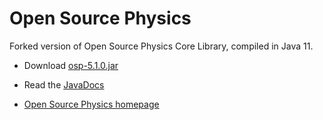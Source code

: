 Open Source Physics
===

Forked version of Open Source Physics Core Library, compiled in Java 11. 

* Download [osp-5.1.0.jar](https://github.com/kjergens/osp-5.1.0/raw/master/jars/osp-5.1.0.jar)

* Read the [JavaDocs](https://kjergens.github.io/osp-5.1.0/out/html/index.html?overview-summary.html)

* [Open Source Physics homepage](https://www.compadre.org/osp/)